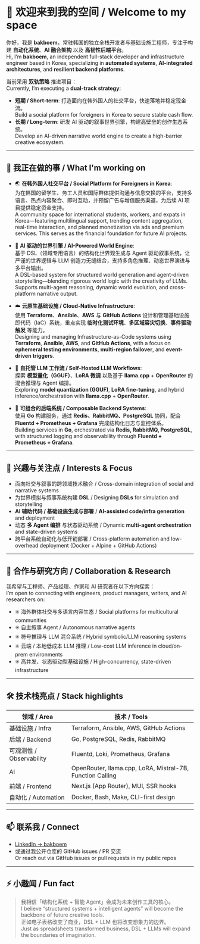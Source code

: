 # 👋 欢迎来到我的空间 / Welcome to my space

你好，我是 **bakboem**，常驻韩国的独立全栈开发者与基础设施工程师，专注于构建 **自动化系统**、**AI 融合架构** 以及 **高韧性后端平台**。  
Hi, I’m **bakboem**, an independent full-stack developer and infrastructure engineer based in Korea, specializing in **automated systems**, **AI-integrated architectures**, and **resilient backend platforms**.  

当前采用 **双轨策略** 推进项目：  
Currently, I’m executing a **dual-track strategy**:  
- **短期 / Short-term**: 打造面向在韩外国人的社交平台，快速落地并稳定现金流。  
  Build a social platform for foreigners in Korea to secure stable cash flow.  
- **长期 / Long-term**: 研发 AI 驱动的叙事世界引擎，构建高壁垒的创作生态系统。  
  Develop an AI-driven narrative world engine to create a high-barrier creative ecosystem.  

---

## 🧱 我正在做的事 / What I'm working on

- 🌏 **在韩外国人社交平台 / Social Platform for Foreigners in Korea**:  
  为在韩国的留学生、务工人员和国际群体提供沟通与信息交换的平台，支持多语言、热点内容聚合、即时互动，并预留广告与增值服务渠道，为后续 AI 项目提供稳定资金支持。  
  A community space for international students, workers, and expats in Korea—featuring multilingual support, trending content aggregation, real-time interaction, and planned monetization via ads and premium services. This serves as the financial foundation for future AI projects.  

- 🚀 **AI 驱动的世界引擎 / AI-Powered World Engine**:  
  基于 DSL（领域专用语言）的结构化世界观生成与 Agent 驱动叙事系统，让严谨的世界逻辑与 LLM 创造力无缝结合，支持多角色推理、动态世界演进与多平台输出。  
  A DSL-based system for structured world generation and agent-driven storytelling—blending rigorous world logic with the creativity of LLMs. Supports multi-agent reasoning, dynamic world evolution, and cross-platform narrative output.  

- ☁️ **云原生基础设施 / Cloud-Native Infrastructure**:  
  使用 **Terraform**、**Ansible**、**AWS** 与 **GitHub Actions** 设计和管理基础设施即代码（IaC）系统，重点实现 **临时化测试环境**、**多区域容灾切换**、**事件驱动触发** 等能力。  
  Designing and managing Infrastructure-as-Code systems using **Terraform**, **Ansible**, **AWS**, and **GitHub Actions**, with a focus on **ephemeral testing environments**, **multi-region failover**, and **event-driven triggers**.  

- 🔁 **自托管 LLM 工作流 / Self-Hosted LLM Workflows**:  
  探索 **模型量化（GGUF）**、**LoRA 微调** 以及基于 **llama.cpp** + **OpenRouter** 的混合推理与 Agent 编排。  
  Exploring **model quantization (GGUF)**, **LoRA fine-tuning**, and hybrid inference/orchestration with **llama.cpp** + **OpenRouter**.  

- 🧩 **可组合的后端系统 / Composable Backend Systems**:  
  使用 **Go** 构建服务，通过 **Redis、RabbitMQ、PostgreSQL** 协同，配合 **Fluentd + Prometheus + Grafana** 完成结构化日志与监控体系。  
  Building services in **Go**, orchestrated via **Redis, RabbitMQ, PostgreSQL**, with structured logging and observability through **Fluentd + Prometheus + Grafana**.  

---

## 🧠 兴趣与关注点 / Interests & Focus

- 面向社交与叙事的跨领域技术融合 / Cross-domain integration of social and narrative systems  
- 为世界模拟与叙事系统构建 **DSL** / Designing **DSLs** for simulation and storytelling  
- **AI 辅助代码 / 基础设施生成与部署** / **AI-assisted code/infra generation** and deployment  
- 动态 **多 Agent 编排** 与状态驱动系统 / Dynamic **multi-agent orchestration** and state-driven systems  
- 跨平台系统自动化与低开销部署 / Cross-platform automation and low-overhead deployment (Docker + Alpine + GitHub Actions)  

---

## 🤝 合作与研究方向 / Collaboration & Research

我希望与工程师、产品经理、作家和 AI 研究者在以下方向探索：  
I’m open to connecting with engineers, product managers, writers, and AI researchers on:  

- ✳️ 海外群体社交与多语言内容生态 / Social platforms for multicultural communities  
- ✳️ 自主叙事 Agent / Autonomous narrative agents  
- ✳️ 符号推理与 LLM 混合系统 / Hybrid symbolic/LLM reasoning systems  
- ✳️ 云端 / 本地低成本 LLM 推理 / Low-cost LLM inference in cloud/on-prem environments  
- ✳️ 高并发、状态驱动型基础设施 / High-concurrency, state-driven infrastructure  

---

## 🛠️ 技术栈亮点 / Stack highlights

| 领域 / Area | 技术 / Tools |
|------|------|
| 基础设施 / Infra | Terraform, Ansible, AWS, GitHub Actions |
| 后端 / Backend | Go, PostgreSQL, Redis, RabbitMQ |
| 可观测性 / Observability | Fluentd, Loki, Prometheus, Grafana |
| AI | OpenRouter, llama.cpp, LoRA, Mistral-7B, Function Calling |
| 前端 / Frontend | Next.js (App Router), MUI, SSR hooks |
| 自动化 / Automation | Docker, Bash, Make, CLI-first design |

---

## 📫 联系我 / Connect

- [LinkedIn → bakboem](https://www.linkedin.com/in/bakboem/)  
- 或通过我公开仓库的 GitHub issues / PR 交流  
  Or reach out via GitHub issues or pull requests in my public repos  

---

## ⚡ 小趣闻 / Fun fact

> 我相信「结构化系统 + 智能 Agent」会成为未来创作工具的核心。  
> I believe “structured systems + intelligent agents” will become the backbone of future creative tools.  
> 正如电子表格改变了商业，DSL + LLM 也将改变想象力的边界。  
> Just as spreadsheets transformed business, DSL + LLMs will expand the boundaries of imagination.  

